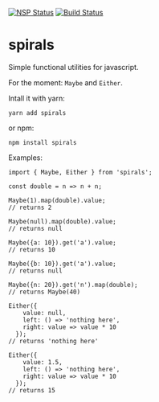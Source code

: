 [![NSP Status](https://nodesecurity.io/orgs/spirals/projects/a9780b5f-f1d9-4559-a7cd-3889f66d2737/badge)](https://nodesecurity.io/orgs/spirals/projects/a9780b5f-f1d9-4559-a7cd-3889f66d2737)
[![Build Status](https://travis-ci.org/signaes/spirals.svg?branch=master)](https://travis-ci.org/signaes/spirals)

# spirals

Simple functional utilities for javascript.

For the moment: `Maybe` and `Either`.

Intall it with yarn:

```
yarn add spirals
```

or npm:

```
npm install spirals
```
Examples:

```
import { Maybe, Either } from 'spirals';

const double = n => n + n;

Maybe(1).map(double).value;
// returns 2

Maybe(null).map(double).value;
// returns null

Maybe({a: 10}).get('a').value;
// returns 10

Maybe({b: 10}).get('a').value;
// returns null

Maybe({n: 20}).get('n').map(double);
// returns Maybe(40)

Either({
    value: null,
    left: () => 'nothing here',
    right: value => value * 10
  });
// returns 'nothing here'

Either({
    value: 1.5,
    left: () => 'nothing here',
    right: value => value * 10
  });
// returns 15
```
